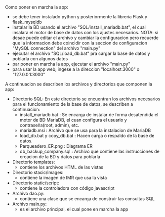 Como poner en marcha la app:
- se debe tener instalado python y posteriormente la libreria Flask y flask_mysqldb
- instalar la BD usando el archivo "SQL/install_mariadb.bat", el cual insalara el motor de base de datos con los ajustes necesarios.
	NOTA: si desae puede editar el archivo y cambiar la configuracion pero recuerde que la informacion debe coincidir con la seccion de configuracion "MySQL connection" del archivo "main.py"
- ejecutar el archivo "SQL/load_db.bat" pra cargar la base de datos y poblarla con algunos datos
- par poner en marcha la app, ejecutar el archivo "main.py"
- para usar la app web, ingese a la direccion "localhost:3000" o "127.0.0.1:3000"


A continuacion se describen los archivos y directorios que componen la app:
- Directorio SQL:
	En este directorio se encuentran los archivos necesarios para el funcionamiento de la base de datos, se describen a continuacion:
	- install_mariadb.bat : Se encarga de instalar de forma desatendida el motor de BD MariaDB, el cuan configura el usuario y contraseña(root, admin), etc.
	- mariadb.msi : Archivo que se usa para la instalacion de MariaDB
	- load_db.bat y copy_db.bat : Hacen carga o respaldo de la base de datos.
	- Parqueadero_ER.png : Diagrama ER
	- db_backup_company.sql : Archivo que contiene las instrucciones de creacion de la BD y datos para poblarla
- Directorio templates:
	- contiene los archivos HTML de las vistas
- Directorio stacic/images:
	- contiene la imagen de IMR que usa la vista
- Directorio static/script:
	- contiene la controladora con código javascript
- Archivo dao.py:
	- contiene una clase que se encarga de construir las consultas SQL
- Archivo main.py:
	- es el archivo principal, el cual pone en marcha la app